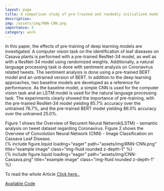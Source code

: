```yaml
---
layout: page
title: A comparison study of pre-trained and randomly initialized models on image and sequence data
description: 
img: /assets/img/RNN-CNN.png
importance: 3
category: work
---
```


In this paper, the effects of pre-training of deep learning models are investigated. A computer vision
task on the identification of leaf diseases on Casava plants is performed with a pre-trained ResNet-34
model, as well as with a ResNet-34 model using randomized weights. Additionally, a natural language
processing task is done with sentiment analysis on Coronavirus related tweets. The sentiment analysis
is done using a pre-trained BERT model and an untrained version of BERT. In addition to the deep
learning approaches, two baseline models are developed as a reference for performance. As the
baseline model, a simple CNN is used for the computer vision task and an LSTM model is used for
the natural language processing task. The experiments clearly showed the importance of pre-training,
with the pre-trained ResNet-34 model yielding 85.7% accuracy over the untrained 76.7%, and the
pre-trained BERT model yielding 86.0% accuracy over the untrained 25.0%.

<!-- <div class="row">
    <div class="col-sm mt-3 mt-md-0">
        {% include figure.liquid loading="eager" path="assets/img/1.jpg" title="example image" class="img-fluid rounded z-depth-1" %}
    </div>
    <div class="col-sm mt-3 mt-md-0">
        {% include figure.liquid loading="eager" path="assets/img/3.jpg" title="example image" class="img-fluid rounded z-depth-1" %}
    </div>
    <div class="col-sm mt-3 mt-md-0">
        {% include figure.liquid loading="eager" path="assets/img/5.jpg" title="example image" class="img-fluid rounded z-depth-1" %}
    </div>
</div>
-->

<div class="caption">
   Figure 1 shows the Overview of Recurent Neural Netwrok(LSTM) - semantic analysis on tweet dataset regarding Coronavirus. Figure 2 shows the Overview of Convolution Neural Network (CNN) - Image Classification on Cassava Leaf Disease.
</div>
<div class="row">
    <div class="col-sm mt-6 mt-md-0">
        {% include figure.liquid loading="eager" path="assets/img/RNN-CNN.png" title="example image" class="img-fluid rounded z-depth-1" %}
    </div>
    <div class="col-sm mt-6 mt-md-0">
        {% include figure.liquid loading="eager" path="assets/img/CNN-Cassava.png" title="example image" class="img-fluid rounded z-depth-1" %}
    </div>
</div>
<!--
<div class="caption">
    This image can also have a caption. It's like magic.
</div>
-->
<!--
You can also put regular text between your rows of images.
Say you wanted to write a little bit about your project before you posted the rest of the images.
You describe how you toiled, sweated, _bled_ for your project, and then... you reveal its glory in the next row of images. -->

<!--
<div class="row justify-content-sm-center">
    <div class="col-sm-8 mt-3 mt-md-0">
        {% include figure.liquid path="assets/img/6.jpg" title="example image" class="img-fluid rounded z-depth-1" %}
    </div>
    <div class="col-sm-4 mt-3 mt-md-0">
        {% include figure.liquid path="assets/img/11.jpg" title="example image" class="img-fluid rounded z-depth-1" %}
    </div>
</div>
<div class="caption">
    You can also have artistically styled 2/3 + 1/3 images, like these.
</div>

The code is simple.
Just wrap your images with `<div class="col-sm">` and place them inside `<div class="row">` (read more about the <a href="https://getbootstrap.com/docs/4.4/layout/grid/">Bootstrap Grid</a> system).
To make images responsive, add `img-fluid` class to each; for rounded corners and shadows use `rounded` and `z-depth-1` classes.
Here's the code for the last row of images above: 
-->

To read the whole Article <a href="https://drive.google.com/file/d/1NdhCGbfKUkW89Cb9pLUtqeF7eQm8qYQW/view?usp=sharing"> Click here.. </a>


<!-- {% raw %}

```html
<div class="row justify-content-sm-center">
  <div class="col-sm-8 mt-3 mt-md-0">
    {% include figure.liquid path="assets/img/6.jpg" title="example image" class="img-fluid rounded z-depth-1" %}
  </div>
  <div class="col-sm-4 mt-3 mt-md-0">
    {% include figure.liquid path="assets/img/11.jpg" title="example image" class="img-fluid rounded z-depth-1" %}
  </div>
</div>
```

{% endraw %} -->

<a href="https://github.com/AbhishekRS4/Deep_Learning"> Available Code </a> 